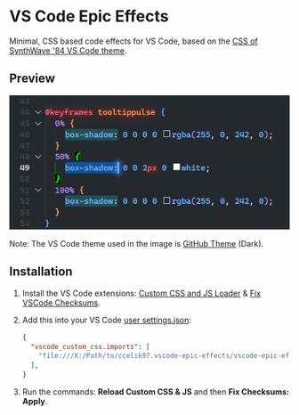 # VS Code Epic Effects

Minimal, CSS based code effects for VS Code, based on the [CSS of SynthWave '84 VS Code theme](https://github.com/robb0wen/synthwave-vscode/blob/master/synthwave84.css).

## Preview

![Preview](/.github/Preview.png)

Note: The VS Code theme used in the image is [GitHub Theme](https://marketplace.visualstudio.com/items?itemName=GitHub.github-vscode-theme) (Dark).

## Installation

1) Install the VS Code extensions: [Custom CSS and JS Loader](https://marketplace.visualstudio.com/items?itemName=be5invis.vscode-custom-css) & [Fix VSCode Checksums](https://marketplace.visualstudio.com/items?itemName=lehni.vscode-fix-checksums).

2) Add this into your VS Code [user settings.json](https://code.visualstudio.com/docs/getstarted/settings#_settingsjson):

    ```json
    {
      "vscode_custom_css.imports": [
        "file:///X:/Path/to/ccelik97.vscode-epic-effects/vscode-epic-effects.css"
      ],
    }
    ```

3) Run the commands: __Reload Custom CSS & JS__ and then __Fix Checksums: Apply__.
